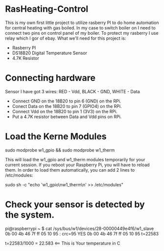 RasHeating-Control
==================


This is my own first little project to utilize rasberry PI to do home automation for central heating with gas boiled. In my case to switch boiler on I need to connect two pins on control panel of my boiler. To protect my rasberry I use relay which I gor of ebay.
What we'll need for this project is:
- Rasberry PI
- DS18B20 Digital Temperature Sensor 
- 4.7K Resistor


Connecting hardware
====================

Sensor I have got 3 wires: RED - Vdd, BLACK - GND, WHITE - Data
- Connect GND on the 18B20 to pin 6 (GND) on the RPi.
- Conect Data on the 18B20 to pin 7 (GPIO4) on the RPi.
- Connect  Vdd on the 18B20 to pin 1 (3V3) on the RPi.
- Put a 4.7K resistor between Data and Vdd pins on RPi.


Load the Kerne Modules
======================

sudo modprobe w1_gpio && sudo modprobe w1_therm

This will load the w1_gpio and w1_therm modules temporarily for your current session. If you reboot your Raspberry Pi, you will have to reload them. In order to load them automatically, you can add 2 lines to /etc/modules:

sudo sh -c "echo 'w1_gpio\nw1_therm\n' >> /etc/modules"


Check your sensor is detected by the system.
=============================================

pi@raspberrypi ~ $ cat /sys/bus/w1/devices/28-00000449e4f6/w1_slave
0b 00 4b 46 7f ff 05 10 95 : crc=95 YES
0b 00 4b 46 7f ff 05 10 95 t=22583

t=22583/1000 = 22.583 <== This is Your temperature in C
